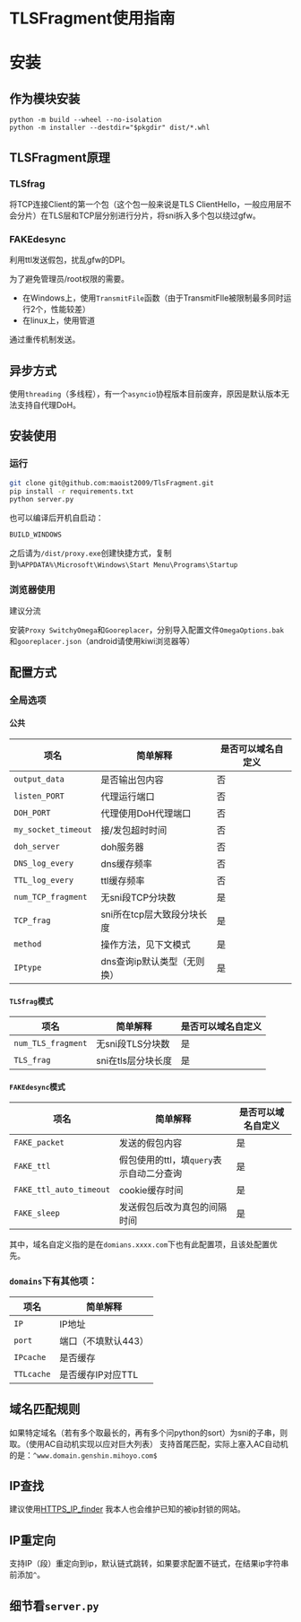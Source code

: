 # TLSFragment使用指南

# 安装

## 作为模块安装

```shell
python -m build --wheel --no-isolation
python -m installer --destdir="$pkgdir" dist/*.whl
```

## TLSFragment原理

### TLSfrag

将TCP连接Client的第一个包（这个包一般来说是TLS ClientHello，一般应用层不会分片）在TLS层和TCP层分别进行分片，将sni拆入多个包以绕过gfw。

### FAKEdesync

利用ttl发送假包，扰乱gfw的DPI。

为了避免管理员/root权限的需要。

+ 在Windows上，使用`TransmitFile`函数（由于TransmitFIle被限制最多同时运行2个，性能较差）
+ 在linux上，使用管道

通过重传机制发送。

## 异步方式

使用`threading`（多线程），有一个`asyncio`协程版本目前废弃，原因是默认版本无法支持自代理DoH。

## 安装使用

### 运行

```bash
git clone git@github.com:maoist2009/TlsFragment.git
pip install -r requirements.txt
python server.py
```

也可以编译后开机自启动：

```bash
BUILD_WINDOWS
```

之后请为`/dist/proxy.exe`创建快捷方式，复制到`%APPDATA%\Microsoft\Windows\Start Menu\Programs\Startup`

### 浏览器使用

建议分流

安装`Proxy SwitchyOmega`和`Gooreplacer`，分别导入配置文件`OmegaOptions.bak`和`gooreplacer.json`（android请使用kiwi浏览器等）

## 配置方式

### 全局选项

#### 公共


| 项名                | 简单解释                    | 是否可以域名自定义 |
| ------------------- | --------------------------- | ------------------ |
| `output_data`       | 是否输出包内容              | 否                 |
| `listen_PORT`       | 代理运行端口                | 否                 |
| `DOH_PORT`          | 代理使用DoH代理端口         | 否                 |
| `my_socket_timeout` | 接/发包超时时间             | 否                 |
| `doh_server`        | doh服务器                   | 否                 |
| `DNS_log_every`     | dns缓存频率                 | 否                 |
| `TTL_log_every`     | ttl缓存频率                 | 否                 |
| `num_TCP_fragment`  | 无sni段TCP分块数            | 是                 |
| `TCP_frag`          | sni所在tcp层大致段分块长度  | 是                 |
| `method`            | 操作方法，见下文模式        | 是                 |
| `IPtype`            | dns查询ip默认类型（无则换） | 是                 |

#### `TLSfrag`模式


| 项名               | 简单解释           | 是否可以域名自定义 |
| ------------------ | ------------------ | ------------------ |
| `num_TLS_fragment` | 无sni段TLS分块数   | 是                 |
| `TLS_frag`         | sni在tls层分块长度 | 是                 |

#### `FAKEdesync`模式


| 项名                    | 简单解释                                 | 是否可以域名自定义 |
| ----------------------- | ---------------------------------------- | ------------------ |
| `FAKE_packet`           | 发送的假包内容                           | 是                 |
| `FAKE_ttl`              | 假包使用的ttl，填`query`表示自动二分查询 | 是                 |
| `FAKE_ttl_auto_timeout` | cookie缓存时间                           | 是                 |
| `FAKE_sleep`            | 发送假包后改为真包的间隔时间             | 是                 |

其中，域名自定义指的是在`domians.xxxx.com`下也有此配置项，且该处配置优先。

### `domains`下有其他项：


| 项名       | 简单解释            |
| ---------- | ------------------- |
| `IP`       | IP地址              |
| `port`     | 端口（不填默认443） |
| `IPcache`  | 是否缓存            |
| `TTLcache` | 是否缓存IP对应TTL   |

## 域名匹配规则

如果特定域名（若有多个取最长的，再有多个问python的sort）为sni的子串，则取。（使用AC自动机实现以应对巨大列表）
支持首尾匹配，实际上塞入AC自动机的是：`^www.domain.genshin.mihoyo.com$`

## IP查找

建议使用[HTTPS_IP_finder](https://github.com/maoist2009/HTTPS_IP_finder)
我本人也会维护已知的被ip封锁的网站。

## IP重定向

支持IP（段）重定向到ip，默认链式跳转，如果要求配置不链式，在结果ip字符串前添加`^`。

## 细节看`server.py`
